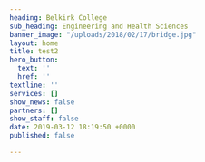 ```yaml
---
heading: Belkirk College
sub_heading: Engineering and Health Sciences
banner_image: "/uploads/2018/02/17/bridge.jpg"
layout: home
title: test2
hero_button:
  text: ''
  href: ''
textline: ''
services: []
show_news: false
partners: []
show_staff: false
date: 2019-03-12 18:19:50 +0000
published: false

---
```

